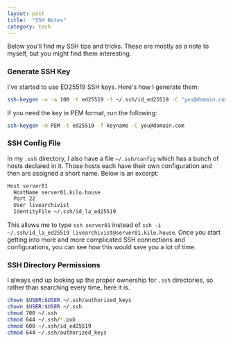 ```yaml
---
layout: post
title:  "SSH Notes"
category: tech
---
```


Below you'll find my SSH tips and tricks. These are mostly as a note to myself, but you might find them interesting.

### Generate SSH Key

I've started to use ED25519 SSH keys. Here's how I generate them:

``` bash
ssh-keygen -o -a 100 -t ed25519 -f ~/.ssh/id_ed25519 -C "you@domain.com"
```

If you need the key in PEM format, run the following:

``` bash
ssh-keygen -m PEM -t ed25519 -f keyname -C you@domain.com
```

### SSH Config File

In my `.ssh` directory, I also have a file `~/.ssh/config` which has a bunch of hosts declared in it. Those hosts each have their own configuration and then are assigned a short name. Below is an excerpt:

``` bash
Host server01
  HostName server01.kilo.house
  Port 22
  User livearchivist
  IdentityFile ~/.ssh/id_la_ed25519
```

This allows me to type `ssh server01` instead of `ssh -i ~/.ssh/id_la_ed25519 livearchivist@server01.kilo.house`. Once you start getting into more and more complicated SSH connections and configurations, you can see how this would save you a lot of time.

### SSH Directory Permissions

I always end up looking up the proper ownership for `.ssh` directories, so rather than searching every time, here it is.

``` bash
chown $USER:$USER ~/.ssh/authorized_keys
chown $USER:$USER ~/.ssh
chmod 700 ~/.ssh
chmod 644 ~/.ssh/*.pub
chmod 600 ~/.ssh/id_ed25519
chmod 644 ~/.ssh/authorized_keys
```